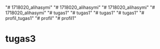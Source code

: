 "# 1718020_alihasymi" 
"# 1718020_alihasymi" 
"# 1718020_alihasymi" 
"# 1718020_alihasymi" 
"# tugas1" 
"# tugas1" 
"# tugas1" 
"# tugas1" 
"# profil_tugas1" 
"# profil" 
"# profil1" 
# tugas3
